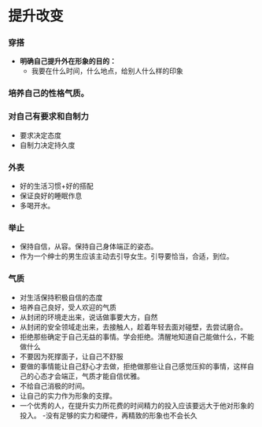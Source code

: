 # 提升改变
### 穿搭
- **明确自己提升外在形象的目的：**
  - 我要在什么时间，什么地点，给别人什么样的印象
### 培养自己的性格气质。
### 对自己有要求和自制力
- 要求决定态度
- 自制力决定持久度
### 外表
- 好的生活习惯+好的搭配
- 保证良好的睡眠作息
- 多喝开水。
### 举止
- 保持自信，从容。保持自己身体端正的姿态。
- 作为一个绅士的男生应该主动去引导女生。引导要恰当，合适，到位。
### 气质
- 对生活保持积极自信的态度
- 培养自己良好，受人欢迎的气质
- 从封闭的环境走出来，说话做事要大方，自然
- 从封闭的安全领域走出来，去接触人，趁着年轻去面对碰壁，去尝试磨合。
- 拒绝那些确定于自己无益的事情。学会拒绝。清醒地知道自己能做什么，不能做什么
- 不要因为死撑面子，让自己不舒服
- 要做的事情能让自己舒心才去做，拒绝做那些让自己感觉压抑的事情，这样自己的心态才会端正，气质才能自信优雅。
- 不给自己消极的时间。
- 让自己的实力作为形象的支撑。
- 一个优秀的人，在提升实力所花费的时间精力的投入应该要远大于他对形象的投入。
-没有足够的实力和硬件，再精致的形象也不会长久
